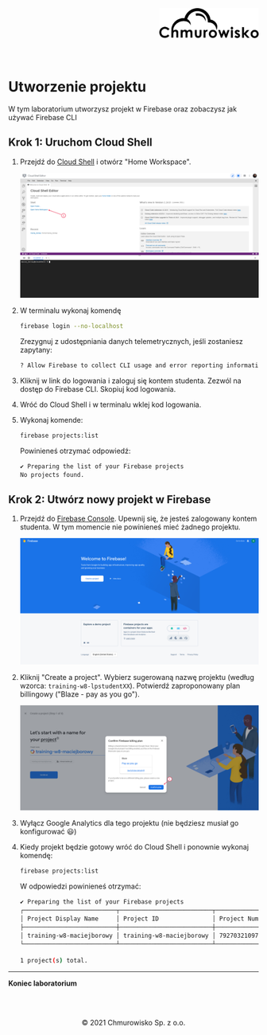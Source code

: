 <img src="../../../../img/logo.png" alt="Chmurowisko logo" width="200"  align="right">
<br><br>
<br><br>
<br><br>

# Utworzenie projektu

W tym laboratorium utworzysz projekt w Firebase oraz zobaczysz jak używać Firebase CLI

## Krok 1: Uruchom Cloud Shell

1. Przejdź do [Cloud Shell](https://shell.cloud.google.com/) i otwórz "Home Workspace".

   ![img](./img/01-shell.png)

1. W terminalu wykonaj komendę

   ```bash
   firebase login --no-localhost
   ```

   Zrezygnuj z udostępniania danych telemetrycznych, jeśli zostaniesz zapytany:

   ```bash
   ? Allow Firebase to collect CLI usage and error reporting information? (Y/n) n
   ```

1. Kliknij w link do logowania i zaloguj się kontem studenta. Zezwól na dostęp do Firebase CLI. Skopiuj kod logowania.

1. Wróć do Cloud Shell i w terminalu wklej kod logowania.

1. Wykonaj komende:

   ```bash
   firebase projects:list
   ```

   Powinieneś otrzymać odpowiedź:

   ```bash
   ✔ Preparing the list of your Firebase projects
   No projects found.
   ```

## Krok 2: Utwórz nowy projekt w Firebase

1. Przejdź do [Firebase Console](https://console.firebase.google.com/). Upewnij się, że jesteś zalogowany kontem studenta. W tym momencie nie powinieneś mieć żadnego projektu.

   ![img](./img/02-firebase.png)

1. Kliknij "Create a project". Wybierz sugerowaną nazwę projektu (według wzorca: `training-w8-lpstudentXX`). Potwierdź zaproponowany plan billingowy ("Blaze - pay as you go").

   ![img](./img/03-blaze.png)

1. Wyłącz Google Analytics dla tego projektu (nie będziesz musiał go konfigurować 😃)

1. Kiedy projekt będzie gotowy wróć do Cloud Shell i ponownie wykonaj komendę:

   ```bash
   firebase projects:list
   ```

   W odpowiedzi powinieneś otrzymać:

   ```bash
   ✔ Preparing the list of your Firebase projects
   ┌──────────────────────────┬──────────────────────────┬────────────────┬──────────────────────┐
   │ Project Display Name     │ Project ID               │ Project Number │ Resource Location ID │
   ├──────────────────────────┼──────────────────────────┼────────────────┼──────────────────────┤
   │ training-w8-maciejborowy │ training-w8-maciejborowy │ 792703210973   │ [Not specified]      │
   └──────────────────────────┴──────────────────────────┴────────────────┴──────────────────────┘

   1 project(s) total.
   ```

---

**Koniec laboratorium**

<br><br>

<center><p>&copy; 2021 Chmurowisko Sp. z o.o.<p></center>
